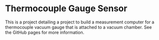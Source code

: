 # Thermocouple Gauge Sensor
This is a project detailing a project to build a measurement computer for a thermocouple vacuum gauge that is attached to a vacuum chamber. See the GitHub pages for more information. 
